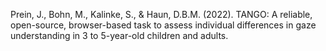 Prein, J., Bohn, M., Kalinke, S., & Haun, D.B.M. (2022). TANGO: A reliable, open-source, browser-based task to assess individual differences in gaze understanding in 3 to 5-year-old children and adults. 
